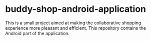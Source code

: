 # buddy-shop-android-application
This is a small project aimed at making the collaborative shopping experience more pleasant and efficient. This repository contains the Android part of the application.
